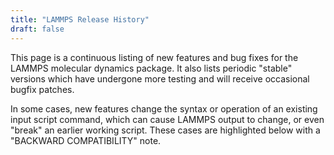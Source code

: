 ```yaml
---
title: "LAMMPS Release History"
draft: false
---
```


This page is a continuous listing of new features and bug fixes for the
LAMMPS molecular dynamics package. It also lists periodic "stable"
versions which have undergone more testing and will receive occasional
bugfix patches.

In some cases, new features change the syntax or operation of an
existing input script command, which can cause LAMMPS output to change,
or even "break" an earlier working script. These cases are highlighted
below with a "BACKWARD COMPATIBILITY" note.


